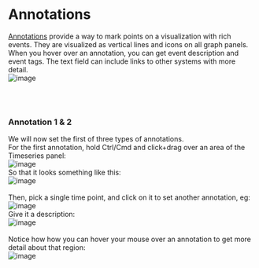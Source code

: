 # Annotations

[Annotations](https://grafana.com/docs/grafana/latest/dashboards/build-dashboards/annotate-visualizations/) provide a way to mark points on a visualization with rich events. They are visualized as vertical lines and icons on all graph panels. When you hover over an annotation, you can get event description and event tags. The text field can include links to other systems with more detail.<br/>
![image](https://github.com/user-attachments/assets/a5e0a757-c4e8-4402-97c5-56067cf7ec1e)

<br/><br/>
### Annotation 1 & 2
We will now set the first of three types of annotations. <br/>
For the first annotation, hold Ctrl/Cmd and click+drag over an area of the Timeseries panel:<br/>
![image](https://github.com/user-attachments/assets/12c33aa4-2884-412b-a620-c2625ee1d5ca)
<br/>
So that it looks something like this:<br/>
![image](https://github.com/user-attachments/assets/01ef4565-1798-4738-94b0-0dca88b52c82)
<br/><br/>
Then, pick a single time point, and click on it to set another annotation, eg:<br/>
![image](https://github.com/user-attachments/assets/997c1625-dc6d-4159-8577-e5657bc629b7)
<br/>
Give it a description:<br/>
![image](https://github.com/user-attachments/assets/ccc439af-6d88-43f4-ad0e-0a9e063c463a)
<br/><br/>
Notice how how you can hover your mouse over an annotation to get more detail about that region:<br/>
![image](https://github.com/user-attachments/assets/3ccfdfcb-0d52-4ed9-ade2-ba0c85251b5f)
<br/><br/>


